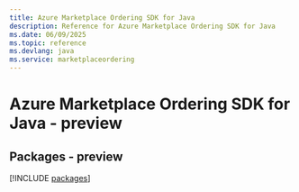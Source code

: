 ```yaml
---
title: Azure Marketplace Ordering SDK for Java
description: Reference for Azure Marketplace Ordering SDK for Java
ms.date: 06/09/2025
ms.topic: reference
ms.devlang: java
ms.service: marketplaceordering
---
```

# Azure Marketplace Ordering SDK for Java - preview
## Packages - preview
[!INCLUDE [packages](marketplace-ordering-index.md)]